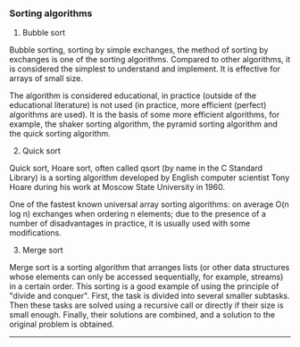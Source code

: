 ### Sorting algorithms 
1. Bubble sort 

Bubble sorting, sorting by simple exchanges, the method of sorting by exchanges is one of the sorting algorithms. Compared to other algorithms, it is considered the simplest to understand and implement. It is effective for arrays of small size. 

The algorithm is considered educational, in practice (outside of the educational literature) is not used (in practice, more efficient (perfect) algorithms are used). It is the basis of some more efficient algorithms, for example, the shaker sorting algorithm, the pyramid sorting algorithm and the quick sorting algorithm.

2. Quick sort 

Quick sort, Hoare sort, often called qsort (by name in the C Standard Library) is a sorting algorithm developed by English computer scientist Tony Hoare during his work at Moscow State University in 1960.

One of the fastest known universal array sorting algorithms: on average O(n log n) exchanges when ordering n elements; due to the presence of a number of disadvantages in practice, it is usually used with some modifications.

3. Merge sort

Merge sort is a sorting algorithm that arranges lists (or other data structures whose elements can only be accessed sequentially, for example, streams) in a certain order. This sorting is a good example of using the principle of "divide and conquer". First, the task is divided into several smaller subtasks. Then these tasks are solved using a recursive call or directly if their size is small enough. Finally, their solutions are combined, and a solution to the original problem is obtained.
___